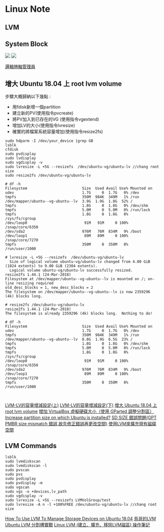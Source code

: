 Linux Note
=======




LVM
----------

System Block
----------

![](https://i1.wp.com/manjaro.site/wp-content/uploads/2017/08/lvm-on-ubuntu.png?zoom=1.5625&resize=678%2C381&ssl=1)
![](https://upload.wikimedia.org/wikipedia/commons/thumb/b/ba/LVM1.svg/500px-LVM1.svg.png)

[邏輯捲軸管理員](https://zh.wikipedia.org/wiki/%E9%82%8F%E8%BC%AF%E6%8D%B2%E8%BB%B8%E7%AE%A1%E7%90%86%E5%93%A1)

增大 Ubuntu 18.04 上 root lvm volume
----------
步驟大概歸納以下幾點 :

  * 用fdisk新增一個partition
  * 建立新的PV(使用指令pvcreate)
  * 將PV加入到已存在的VG (使用指令vgextend)
  * 增加LV的大小(使用指令lvresize)
  * 確實的將檔案系統容量增加(使用指令resize2fs)

```
sudo hdparm -I /dev/your_device |grep GB
lsblk
cfdisk
sudo pvdisplay
sudo lvdisplay
sudo vgdisplay -v
sudo lvresize -L +5G --resizefs  /dev/ubuntu-vg/ubuntu-lv //chang root size
sudo resize2fs /dev/ubuntu-vg/ubuntu-lv

# df -h
Filesystem                         Size  Used Avail Use% Mounted on
udev                               1.7G     0  1.7G   0% /dev
tmpfs                              350M  984K  349M   1% /run
/dev/mapper/ubuntu--vg-ubuntu--lv  3.9G  1.9G  1.8G  52% /
tmpfs                              1.8G     0  1.8G   0% /dev/shm
tmpfs                              5.0M     0  5.0M   0% /run/lock
tmpfs                              1.8G     0  1.8G   0% /sys/fs/cgroup
/dev/loop0                          91M   91M     0 100% /snap/core/6350
/dev/sda2                          976M   76M  834M   9% /boot
/dev/loop1                          89M   89M     0 100% /snap/core/7270
tmpfs                              350M     0  350M   0% /run/user/1000

# lvresize -L +5G --resizefs  /dev/ubuntu-vg/ubuntu-lv
  Size of logical volume ubuntu-vg/ubuntu-lv changed from 4.00 GiB (1024 extents) to 9.00 GiB (2304 extents).
  Logical volume ubuntu-vg/ubuntu-lv successfully resized.
resize2fs 1.44.1 (24-Mar-2018)
Filesystem at /dev/mapper/ubuntu--vg-ubuntu--lv is mounted on /; on-line resizing required
old_desc_blocks = 1, new_desc_blocks = 2
The filesystem on /dev/mapper/ubuntu--vg-ubuntu--lv is now 2359296 (4k) blocks long.

# resize2fs /dev/ubuntu-vg/ubuntu-lv
resize2fs 1.44.1 (24-Mar-2018)
The filesystem is already 2359296 (4k) blocks long.  Nothing to do!

# df -h
Filesystem                         Size  Used Avail Use% Mounted on
udev                               1.7G     0  1.7G   0% /dev
tmpfs                              350M  984K  349M   1% /run
/dev/mapper/ubuntu--vg-ubuntu--lv  8.8G  1.9G  6.5G  23% /
tmpfs                              1.8G     0  1.8G   0% /dev/shm
tmpfs                              5.0M     0  5.0M   0% /run/lock
tmpfs                              1.8G     0  1.8G   0% /sys/fs/cgroup
/dev/loop0                          91M   91M     0 100% /snap/core/6350
/dev/sda2                          976M   76M  834M   9% /boot
/dev/loop1                          89M   89M     0 100% /snap/core/7270
tmpfs                              350M     0  350M   0% /run/user/1000



```

[LVM-LV的容量增減設定(上)](https://ithelp.ithome.com.tw/articles/10081243)
[LVM-LV的容量增減設定(下)](https://ithelp.ithome.com.tw/articles/10081251)
[增大 Ubuntu 18.04 上 root lvm volume](https://blog.moa.tw/2018/12/ubuntu-1804-root-lvm-volume.html)
[增加 VirtualBox 虛擬硬碟大小（使用 GParted 調整分割區）](https://blog.gtwang.org/virtualization/resize-virtualbox-disk-image-manipulate-vdi/)
[Increase partition size on which Ubuntu is installed?](https://askubuntu.com/questions/116351/increase-partition-size-on-which-ubuntu-is-installed)
[SD SIZE 錯誤問題(GPT PMBR size mismatch 錯誤 故先修正錯誤再更改空間)](https://b8807053.pixnet.net/blog/post/348558754-sd-size-%E9%8C%AF%E8%AA%A4%E5%95%8F%E9%A1%8C)
[使用LVM來擴充現有磁碟空間](https://blog.xuite.net/a851401/blog/54020537-%E4%BD%BF%E7%94%A8LVM%E4%BE%86%E6%93%B4%E5%85%85%E7%8F%BE%E6%9C%89%E7%A3%81%E7%A2%9F%E7%A9%BA%E9%96%93+Extends+existing+LV+using+LVM+)


LVM Commands
----------
```
lsblk
sudo lvmdiskscan
sudo lvmdiskscan -l
sudo pvscan
sudo pvs
sudo pvdisplay
sudo pvdisplay -m
sudo vgscan
sudo vgs -o +devices,lv_path
sudo vgdisplay -v
sudo lvresize -L +5G --resizefs LVMVolGroup/test
sudo lvresize -A n -l +100%FREE /dev/ubuntu-vg/ubuntu-lv //chang root size
```


[How To Use LVM To Manage Storage Devices on Ubuntu 18.04](https://www.digitalocean.com/community/tutorials/how-to-use-lvm-to-manage-storage-devices-on-ubuntu-18-04)
[鳥哥的LVM](http://linux.vbird.org/linux_basic/0420quota.php#lvm)
[Ubuntu LVM 分割槽實戰](https://www.itread01.com/content/1549130614.html)
[Linux LVM (建立、擴充、移除LVM磁區) 操作筆記](https://sc8log.blogspot.com/2017/03/linux-lvm-lvm.html)
